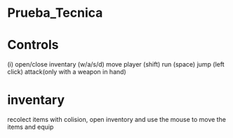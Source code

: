 # Prueba_Tecnica
 
# Controls
(i) open/close inventary
(w/a/s/d) move player
(shift) run
(space) jump
(left click) attack(only with a weapon in hand)

# inventary
recolect items with colision, open inventory and use the mouse to move the items and equip
